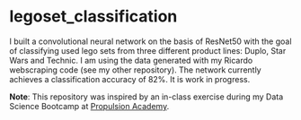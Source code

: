 # legoset_classification

I built a convolutional neural network on the basis of ResNet50 with the goal of classifying used lego sets from three different product lines: Duplo, Star Wars and Technic. I am using the data generated with my Ricardo webscraping code (see my other repository). The network currently achieves a classification accuracy of 82%. It is work in progress.

**Note**: This repository was inspired by an in-class exercise during my Data Science Bootcamp at [Propulsion Academy](https://propulsion.academy/).
